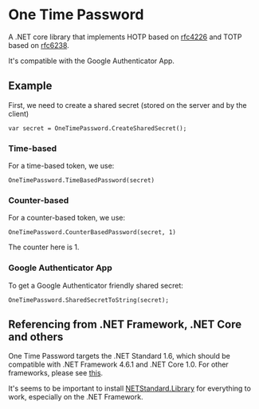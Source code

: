 # One Time Password

A .NET core library that implements HOTP based on [rfc4226](https://tools.ietf.org/html/rfc4226) and TOTP based on [rfc6238](https://tools.ietf.org/html/rfc6238).

It's compatible with the Google Authenticator App.

## Example
First, we need to create a shared secret (stored on the server and by the client)
```
var secret = OneTimePassword.CreateSharedSecret();
```

### Time-based
For a time-based token, we use:
```
OneTimePassword.TimeBasedPassword(secret)
```

### Counter-based
For a counter-based token, we use:
```
OneTimePassword.CounterBasedPassword(secret, 1)
```
The counter here is 1.

### Google Authenticator App
To get a Google Authenticator friendly shared secret:
```
OneTimePassword.SharedSecretToString(secret);
```

## Referencing from .NET Framework, .NET Core and others
One Time Password targets the .NET Standard 1.6, which should be compatible with .NET Framework 4.6.1 and .NET Core 1.0. For other frameworks, please see [this](https://docs.microsoft.com/en-us/dotnet/standard/net-standard).

It's seems to be important to install [NETStandard.Library](https://www.nuget.org/packages/NETStandard.Library/) for everything to work, especially on the .NET Framework.
